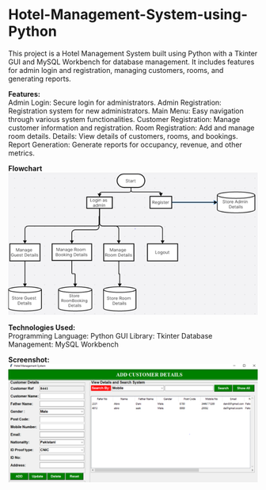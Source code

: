 # Hotel-Management-System-using-Python
 This project is a Hotel Management System built using Python with a Tkinter GUI and MySQL Workbench for database management. It includes features for admin login and registration, managing customers, rooms, and generating reports.

**Features:** <br>
Admin Login: Secure login for administrators.
Admin Registration: Registration system for new administrators.
Main Menu: Easy navigation through various system functionalities.
Customer Registration: Manage customer information and registration.
Room Registration: Add and manage room details.
Details: View details of customers, rooms, and bookings.
Report Generation: Generate reports for occupancy, revenue, and other metrics.

**Flowchart** <br>
![flowchart](images/flowchart.png)

**Technologies Used:** <br>
Programming Language: Python
GUI Library: Tkinter
Database Management: MySQL Workbench

**Screenshot:** <br>
![SS](images/SS-1.png)

